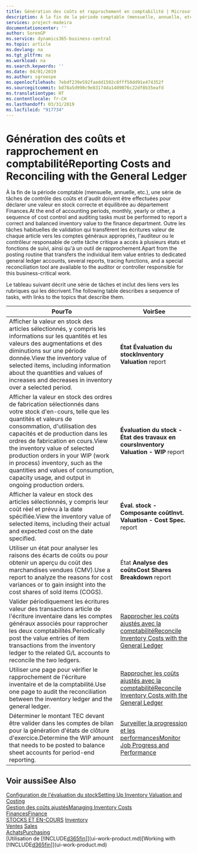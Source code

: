 ```yaml
---
title: Génération des coûts et rapprochement en comptabilité | Microsoft Docs
description: À la fin de la période comptable (mensuelle, annuelle, etc.), une série de tâches de contrôle des coûts et d'audit doivent être effectuées pour déclarer une valeur en stock correcte et équilibrée au département Finances. Outre les tâches habituelles de validation qui transfèrent les écritures valeur de chaque article vers les comptes généraux appropriés, l'auditeur ou le contrôleur responsable de cette tâche critique a accès à plusieurs états et fonctions de suivi, ainsi qu'à un outil de rapprochement.
services: project-madeira
documentationcenter: ''
author: SorenGP
ms.service: dynamics365-business-central
ms.topic: article
ms.devlang: na
ms.tgt_pltfrm: na
ms.workload: na
ms.search.keywords: ''
ms.date: 04/01/2019
ms.author: sgroespe
ms.openlocfilehash: 7ebdf239e592faedd1502c8fff50dd91e474352f
ms.sourcegitcommit: bd78a5d990c9e83174da1409076c22df8b35eafd
ms.translationtype: HT
ms.contentlocale: fr-CH
ms.lasthandoff: 03/31/2019
ms.locfileid: "917734"
---
```

# <a name="reporting-costs-and-reconciling-with-the-general-ledger"></a><span data-ttu-id="66a10-104">Génération des coûts et rapprochement en comptabilité</span><span class="sxs-lookup"><span data-stu-id="66a10-104">Reporting Costs and Reconciling with the General Ledger</span></span>
<span data-ttu-id="66a10-105">À la fin de la période comptable (mensuelle, annuelle, etc.), une série de tâches de contrôle des coûts et d'audit doivent être effectuées pour déclarer une valeur en stock correcte et équilibrée au département Finances.</span><span class="sxs-lookup"><span data-stu-id="66a10-105">At the end of accounting periods, monthly, yearly or other, a sequence of cost control and auditing tasks must be performed to report a correct and balanced inventory value to the finance department.</span></span> <span data-ttu-id="66a10-106">Outre les tâches habituelles de validation qui transfèrent les écritures valeur de chaque article vers les comptes généraux appropriés, l'auditeur ou le contrôleur responsable de cette tâche critique a accès à plusieurs états et fonctions de suivi, ainsi qu'à un outil de rapprochement.</span><span class="sxs-lookup"><span data-stu-id="66a10-106">Apart from the posting routine that transfers the individual item value entries to dedicated general ledger accounts, several reports, tracing functions, and a special reconciliation tool are available to the auditor or controller responsible for this business-critical work.</span></span>  

 <span data-ttu-id="66a10-107">Le tableau suivant décrit une série de tâches et inclut des liens vers les rubriques qui les décrivent.</span><span class="sxs-lookup"><span data-stu-id="66a10-107">The following table describes a sequence of tasks, with links to the topics that describe them.</span></span>   

|<span data-ttu-id="66a10-108">**Pour**</span><span class="sxs-lookup"><span data-stu-id="66a10-108">**To**</span></span>|<span data-ttu-id="66a10-109">**Voir**</span><span class="sxs-lookup"><span data-stu-id="66a10-109">**See**</span></span>|  
|------------|-------------|  
|<span data-ttu-id="66a10-110">Afficher la valeur en stock des articles sélectionnés, y compris les informations sur les quantités et les valeurs des augmentations et des diminutions sur une période donnée.</span><span class="sxs-lookup"><span data-stu-id="66a10-110">View the inventory value of selected items, including information about the quantities and values of increases and decreases in inventory over a selected period.</span></span>|<span data-ttu-id="66a10-111">**État Évaluation du stock**</span><span class="sxs-lookup"><span data-stu-id="66a10-111">**Inventory Valuation** report</span></span>|  
|<span data-ttu-id="66a10-112">Afficher la valeur en stock des ordres de fabrication sélectionnés dans votre stock d'en-cours, telle que les quantités et valeurs de consommation, d'utilisation des capacités et de production dans les ordres de fabrication en cours.</span><span class="sxs-lookup"><span data-stu-id="66a10-112">View the inventory value of selected production orders in your WIP (work in process) inventory, such as the quantities and values of consumption, capacity usage, and output in ongoing production orders.</span></span>|<span data-ttu-id="66a10-113">**Évaluation du stock - État des travaux en cours**</span><span class="sxs-lookup"><span data-stu-id="66a10-113">**Inventory Valuation - WIP** report</span></span>|  
|<span data-ttu-id="66a10-114">Afficher la valeur en stock des articles sélectionnés, y compris leur coût réel et prévu à la date spécifiée.</span><span class="sxs-lookup"><span data-stu-id="66a10-114">View the inventory value of selected items, including their actual and expected cost on the date specified.</span></span>|<span data-ttu-id="66a10-115">**Éval. stock - Composante coût**</span><span class="sxs-lookup"><span data-stu-id="66a10-115">**Invt. Valuation - Cost Spec.** report</span></span>|  
|<span data-ttu-id="66a10-116">Utiliser un état pour analyser les raisons des écarts de coûts ou pour obtenir un aperçu du coût des marchandises vendues (CMV).</span><span class="sxs-lookup"><span data-stu-id="66a10-116">Use a report to analyze the reasons for cost variances or to gain insight into the cost shares of sold items (COGS).</span></span>|<span data-ttu-id="66a10-117">État **Analyse des coûts**</span><span class="sxs-lookup"><span data-stu-id="66a10-117">**Cost Shares Breakdown** report</span></span>|  
|<span data-ttu-id="66a10-118">Valider périodiquement les écritures valeur des transactions article de l'écriture inventaire dans les comptes généraux associés pour rapprocher les deux comptabilités.</span><span class="sxs-lookup"><span data-stu-id="66a10-118">Periodically post the value entries of item transactions from the inventory ledger to the related G/L accounts to reconcile the two ledgers.</span></span>|[<span data-ttu-id="66a10-119">Rapprocher les coûts ajustés avec la comptabilité</span><span class="sxs-lookup"><span data-stu-id="66a10-119">Reconcile Inventory Costs with the General Ledger</span></span>](finance-how-to-post-inventory-costs-to-the-general-ledger.md)|  
|<span data-ttu-id="66a10-120">Utiliser une page pour vérifier le rapprochement de l'écriture inventaire et de la comptabilité.</span><span class="sxs-lookup"><span data-stu-id="66a10-120">Use one page to audit the reconciliation between the inventory ledger and the general ledger.</span></span>|[<span data-ttu-id="66a10-121">Rapprocher les coûts ajustés avec la comptabilité</span><span class="sxs-lookup"><span data-stu-id="66a10-121">Reconcile Inventory Costs with the General Ledger</span></span>](finance-how-to-post-inventory-costs-to-the-general-ledger.md)|  
|<span data-ttu-id="66a10-122">Déterminer le montant TEC devant être valider dans les comptes de bilan pour la génération d'états de clôture d'exercice.</span><span class="sxs-lookup"><span data-stu-id="66a10-122">Determine the WIP amount that needs to be posted to balance sheet accounts for period-end reporting.</span></span>|[<span data-ttu-id="66a10-123">Surveiller la progression et les performances</span><span class="sxs-lookup"><span data-stu-id="66a10-123">Monitor Job Progress and Performance</span></span>](projects-how-monitor-progress-performance.md)|

## <a name="see-also"></a><span data-ttu-id="66a10-124">Voir aussi</span><span class="sxs-lookup"><span data-stu-id="66a10-124">See Also</span></span>  
[<span data-ttu-id="66a10-125">Configuration de l'évaluation du stock</span><span class="sxs-lookup"><span data-stu-id="66a10-125">Setting Up Inventory Valuation and Costing</span></span>](finance-set-up-inventory-valuation-and-costing.md)  
[<span data-ttu-id="66a10-126">Gestion des coûts ajustés</span><span class="sxs-lookup"><span data-stu-id="66a10-126">Managing Inventory Costs</span></span>](finance-manage-inventory-costs.md)  
[<span data-ttu-id="66a10-127">Finances</span><span class="sxs-lookup"><span data-stu-id="66a10-127">Finance</span></span>](finance.md)  
<span data-ttu-id="66a10-128">[STOCKS ET EN-COURS](inventory-manage-inventory.md) </span><span class="sxs-lookup"><span data-stu-id="66a10-128">[Inventory](inventory-manage-inventory.md) </span></span>  
<span data-ttu-id="66a10-129">[Ventes](sales-manage-sales.md) </span><span class="sxs-lookup"><span data-stu-id="66a10-129">[Sales](sales-manage-sales.md) </span></span>  
[<span data-ttu-id="66a10-130">Achats</span><span class="sxs-lookup"><span data-stu-id="66a10-130">Purchasing</span></span>](purchasing-manage-purchasing.md)  
<span data-ttu-id="66a10-131">[Utilisation de [!INCLUDE[d365fin](includes/d365fin_md.md)]](ui-work-product.md)</span><span class="sxs-lookup"><span data-stu-id="66a10-131">[Working with [!INCLUDE[d365fin](includes/d365fin_md.md)]](ui-work-product.md)</span></span>
